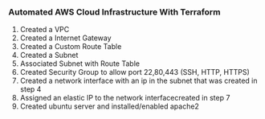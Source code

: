### Automated AWS Cloud Infrastructure With Terraform

1. Created a VPC
2. Created a Internet Gateway
3. Created a Custom Route Table
4. Created a Subnet
5. Associated Subnet with Route Table
6. Created Security Group to allow port 22,80,443 (SSH, HTTP, HTTPS)
7. Created a network interface with an ip in the subnet that was created in step 4
8. Assigned an elastic IP to the network interfacecreated in step 7
9. Created ubuntu server and installed/enabled apache2
